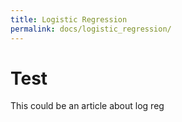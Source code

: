 ```yaml
---
title: Logistic Regression
permalink: docs/logistic_regression/
---
```


# Test
This could be an article about log reg
